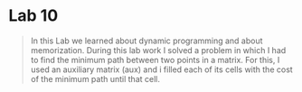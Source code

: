 # Lab 10

> In this Lab we learned about dynamic programming and about memorization.
During this lab work I solved a problem in which I had to find the minimum path between two points in a matrix.
For this, I used an auxiliary matrix (aux) and i filled each of its cells with the cost of the minimum path until that cell. 


